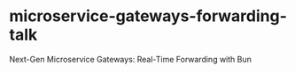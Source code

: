 # microservice-gateways-forwarding-talk
Next-Gen Microservice Gateways: Real-Time Forwarding with Bun
